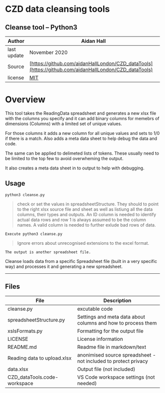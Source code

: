 
# CZD data cleansing tools

## Cleanse tool – Python3

| Author      | Aidan Hall                                                                                                                     |
| ----------- | ------------------------------------------------------------------------------------------------------------------------------ |
| last update | November 2020                                                                                                                  |
| Source      | [https://github.com/aidanHallLondon/CZD_dataTools](https://github.com/aidanHallLondon/CZD_dataTools) |
| license     | [MIT](LICENSE)                                                                                                                 |

# Overview

This tool takes the ReadingData spreadsheet and generates a new xlsx file with  the columns you specify and it can add binary columns for memebrs of dimensions (Columns) with a limited set of unique values.

 For those columns it adds a new column for all unique values and sets to 1/0 if there is a match. Also adds a meta data sheet to help debug the data and code.

 The same can be applied to delimeted lists of tokens. These usually need to be limited to the top few to avoid overwheming the output.

 It also creates a meta data sheet in to output  to help with debugging.

## Usage

`python3 cleanse.py`

> check or set the values in spreadsheetStructure. They should to point to the right xlsx source file and sheet as well as listiung all the data columns, their types and outputs. An ID column is needed to identify actual data rows and row 1 is always assumed to be the column names. A valid column is needed to further exlude bad rows of data.

    Execute python3 cleanse.py

 > Ignore errors about unrecognised extensions to the excel format.

    The output is another spreadsheet file.

 Cleanse loads data from a specific Spreadsheet file (built in a very specific way) and processes it and generating a new spreadsheet.

---

## Files

| File                         | Description                                                     |
| ---------------------------- | --------------------------------------------------------------- |
| cleanse.py                   | excutable code                                                  |
| spreadsheetStructure.py      | Settings and meta data about columns and how to process them    |
| xslsFormats.py               | Formatting for the output file                                  |
| LICENSE                      | License information                                             |
| README.md                    | Readme file in markdown/text                                    |
| Reading data to upload.xlsx  | anonimised source spreadsheet - not included to protect privacy |
| data.xlsx                    | Output file (not included)                                      |
| CZD_dataTools.code-workspace | VS Code workspace settings (not needed)                         |
